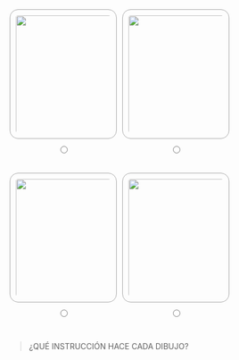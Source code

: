 <div class="row" style="text-align: center;">
  <div class="column">
    <img class="clickable" id = "opcion" src="https://user-images.githubusercontent.com/11671943/81729734-d9ccb980-9462-11ea-8b3d-9a7a2fba927a.png" onclick="selectImage(1)"/>
    <div class="imgblock field radio complementary complementary-radio">
      <input class="form-control mu-free-form-input clickable" type="radio" name="web_image" id="radio_1" value="1" onclick="selectImage(1)"/>
      <label for="radio_1"></label>
    </div>
  </div>
  <div class="column">
    <img class="clickable" id = "opcion" src="https://user-images.githubusercontent.com/11671943/81729847-0d0f4880-9463-11ea-85f2-9e07738defe5.png" onclick="selectImage(2)"/>
    <div class="imgblock field radio complementary complementary-radio">
      <input class="form-control mu-free-form-input clickable" type="radio" name="web_image" id="radio_2" value="2" onclick="selectImage(2)"/>
      <label for="radio_2"></label>
    </div>
  </div>
</div>
<div class="row" style="text-align: center;">
  <div class="column">
    <img class="clickable" id = "opcion" src="https://user-images.githubusercontent.com/11671943/81729971-3f20aa80-9463-11ea-828f-59a8b0008c77.png" onclick="selectImage(3)"/>
    <div class="imgblock field radio complementary complementary-radio">
      <input class="form-control mu-free-form-input clickable" type="radio" name="web_image" id="radio_3" value="3" onclick="selectImage(3)"/>
      <label for="radio_3"></label>
    </div>
  </div>
  <div class="column">
    <img class="clickable" id = "opcion" src="https://user-images.githubusercontent.com/11671943/81730115-6f684900-9463-11ea-90e6-377fe9d5125a.png" onclick="selectImage(4)"/>
    <div class="imgblock field radio complementary complementary-radio">
      <input class="form-control mu-free-form-input clickable" type="radio" name="web_image" id="radio_4" value="4" onclick="selectImage(4)"/>
      <label for="radio_4"></label>
    </div>
  </div>
</div>

<style>  
  * {
    box-sizing: border-box;
  }
    
  .clickable {
    cursor: pointer;
  }
  
  /*img {
    border: 1px solid darkgrey;
    border-radius: 15px;
    padding: 10px;
    margin-bottom: 10px;
    
  }*/
  
  #opcion {
    border: 1px solid darkgrey;
    border-radius: 15px;
    padding: 10px;
    margin-bottom: 10px;
    height: 232;
    width: 232px;
  }
  
  .column {
    float: left;
    width: 50%;
    padding: 5px;
    margin-bottom: 25px;
  }
  
  /* Clearfix (clear floats) */
  .row::after {
    content: "";
    clear: both;
    display: table;
  }
</style>

> ¿QUÉ INSTRUCCIÓN HACE CADA DIBUJO?

